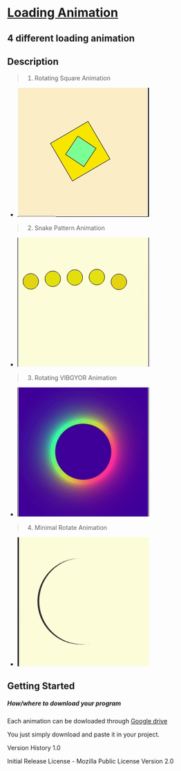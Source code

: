 # [Loading Animation](https://gauravdada.github.io/Load-Animation/)
## 4 different loading animation

## Description
> 1. Rotating Square Animation
- ![](gif/ani1.gif)

> 2. Snake Pattern Animation
- ![](gif/ani2.gif)

> 3. Rotating VIBGYOR Animation
- ![](gif/ani3.gif)

> 4. Minimal Rotate Animation
- ![](gif/ani4.gif)


## Getting Started

##### How/where to download your program
Each animation can be dowloaded through [Google drive](https://drive.google.com/drive/folders/10f-H0WbHNsbBnDCycAxjMXLmBNkicWFt?usp=sharing)

You just simply download and paste it in your project.

Version History
1.0

Initial Release
License - Mozilla Public License Version 2.0
